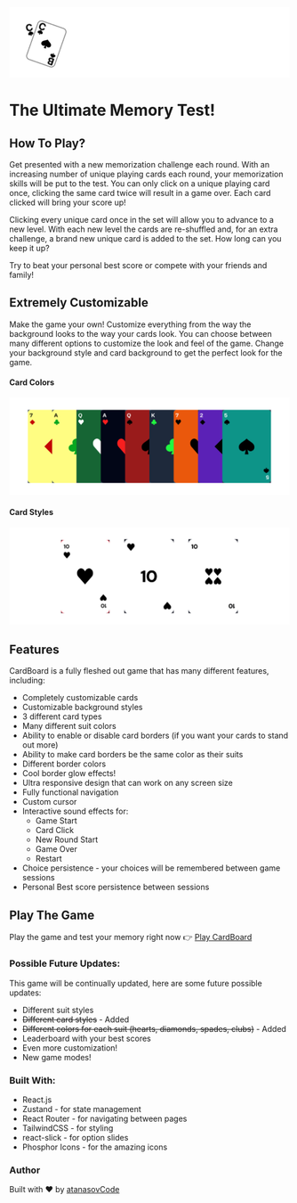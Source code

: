 ![](./src/assets/display-photos/readme-title.png)

# The Ultimate Memory Test!

## How To Play?

Get presented with a new memorization challenge each round. With an increasing number of unique playing cards each round, your memorization skills will be put to the test. You can only click on a unique playing card once, clicking the same card twice will result in a game over. Each card clicked will bring your score up!

Clicking every unique card once in the set will allow you to advance to a new level. With each new level the cards are re-shuffled and,
for an extra challenge, a brand new unique card is added to the set. How long can you keep it up?

Try to beat your personal best score or compete with your friends and family!

## Extremely Customizable

Make the game your own! Customize everything from the way the background looks to the way your cards look. You can choose between many different options to customize the look and feel of the game. Change your background style and card background to get the perfect look for the game.

#### Card Colors

![](./src/assets/display-photos/customizable-cards.png)

#### Card Styles

![](./src/assets/display-photos/card-styles.png)

## Features

CardBoard is a fully fleshed out game that has many different features, including:

- Completely customizable cards
- Customizable background styles
- 3 different card types
- Many different suit colors
- Ability to enable or disable card borders (if you want your cards to stand out more)
- Ability to make card borders be the same color as their suits
- Different border colors
- Cool border glow effects!
- Ultra responsive design that can work on any screen size
- Fully functional navigation
- Custom cursor
- Interactive sound effects for:
    - Game Start
    - Card Click
    - New Round Start
    - Game Over
    - Restart 
- Choice persistence - your choices will be remembered between game sessions
- Personal Best score persistence between sessions

## Play The Game

Play the game and test your memory right now 👉 [Play CardBoard](https://play-cardboard.netlify.app)



### Possible Future Updates:

This game will be continually updated, here are some future possible updates:

- Different suit styles
- ~~Different card styles~~ - Added
- ~~Different colors for each suit (hearts, diamonds, spades, clubs)~~ - Added
- Leaderboard with your best scores
- Even more customization!
- New game modes!

### Built With:

- React.js
- Zustand - for state management
- React Router - for navigating between pages
- TailwindCSS - for styling
- react-slick - for option slides
- Phosphor Icons - for the amazing icons

### Author

Built with ❤️ by [atanasovCode](https://github.com/AtanasovCode/)
